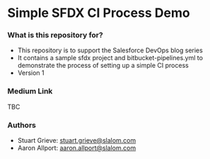 # Simple SFDX CI Process Demo #

### What is this repository for? ###

* This repository is to support the Salesforce DevOps blog series
* It contains a sample sfdx project and bitbucket-pipelines.yml to demonstrate the process of setting up a simple CI process
* Version 1

### Medium Link ###

TBC

### Authors ###

  * Stuart Grieve: stuart.grieve@slalom.com
  * Aaron Allport: aaron.allport@slalom.com

